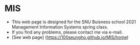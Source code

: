# MIS
- This web page is designed for the SNU Buisness school 2021 Management Information Systems spring class.
- If you find any problems, please contact me via e-mail.
- [See web page] (https://100seungho.github.io/MIS/home)
